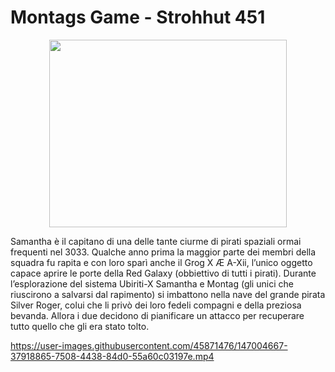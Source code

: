 # Montags Game - Strohhut 451
<p align="center">
<img src="https://user-images.githubusercontent.com/45871476/147004810-f405b926-c8e1-47b6-b760-e1441fc26a5e.png" width="380" height="300" />
</p>

Samantha è il capitano di una delle tante ciurme di pirati spaziali ormai frequenti nel 3033. Qualche anno prima la maggior parte dei membri della squadra fu rapita e con loro sparì anche il Grog X Æ A-Xii, l’unico oggetto capace aprire le porte della Red Galaxy (obbiettivo di tutti i pirati). Durante l’esplorazione del sistema Ubiriti-X Samantha e Montag (gli unici che riuscirono a salvarsi dal rapimento) si imbattono nella nave del grande pirata Silver Roger, colui che li privò dei loro fedeli compagni e della preziosa bevanda. Allora i due decidono di pianificare un attacco per recuperare tutto quello che gli era stato tolto.

https://user-images.githubusercontent.com/45871476/147004667-37918865-7508-4438-84d0-55a60c03197e.mp4
